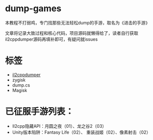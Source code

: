 # dump-games

本教程不打弱鸡，专门找那些无法轻松dump的手游，取名为《进击的手游》

文章将记录大致过程和核心代码，项目源码就懒得给了，读者自行获取il2cppdumper源码再填补即可，有疑问就issues

# 标签
* [il2cppdumper](https://github.com/Perfare/Zygisk-Il2CppDumper) 
* zygisk 
* dump.cs
* Magisk

# 已征服手游列表：
* Il2cpp隐藏API：月圆之夜（01）、龙之谷2（03）
* Unity版本陷阱：Fantasy Life（02）、  重装战姬（02）、像素射击（02）
